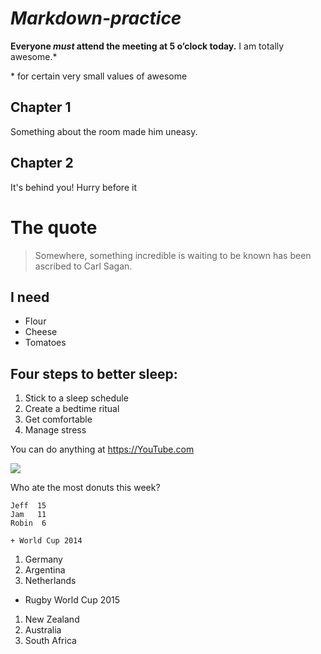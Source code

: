 # _Markdown-practice_
**Everyone _must_ attend the meeting at 5 o’clock today.**
I am totally awesome.*

\* for certain very small values of awesome
## Chapter 1
Something about the room made him uneasy.
## Chapter 2
It's behind you! Hurry before it
                            
# The quote 
> Somewhere, something incredible is waiting to be known has been ascribed to Carl Sagan.

## I need 
- Flour
- Cheese
- Tomatoes

## Four steps to better sleep:
1. Stick to a sleep schedule
2. Create a bedtime ritual
3. Get comfortable
4. Manage stress

You can do anything at <https://YouTube.com>  

![](https://commonmark.org/help/images/favicon.png)

Who ate the most donuts this week?

    Jeff  15
    Jam   11
    Robin  6
    
    + World Cup 2014
1. Germany
2. Argentina
3. Netherlands
+ Rugby World Cup 2015
1. New Zealand
2. Australia
3. South Africa
    
